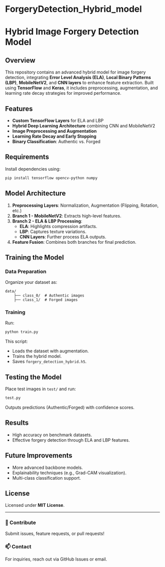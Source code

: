 # ForgeryDetection_Hybrid_model
# Hybrid Image Forgery Detection Model

## Overview
This repository contains an advanced hybrid model for image forgery detection, integrating **Error Level Analysis (ELA)**, **Local Binary Patterns (LBP)**, **MobileNetV2**, and **CNN layers** to enhance feature extraction. Built using **TensorFlow** and **Keras**, it includes preprocessing, augmentation, and learning rate decay strategies for improved performance.

## Features
- **Custom TensorFlow Layers** for ELA and LBP
- **Hybrid Deep Learning Architecture** combining CNN and MobileNetV2
- **Image Preprocessing and Augmentation**
- **Learning Rate Decay and Early Stopping**
- **Binary Classification**: Authentic vs. Forged

## Requirements
Install dependencies using:
```bash
pip install tensorflow opencv-python numpy
```

## Model Architecture
1. **Preprocessing Layers**: Normalization, Augmentation (Flipping, Rotation, etc.)
2. **Branch 1 - MobileNetV2**: Extracts high-level features.
3. **Branch 2 - ELA & LBP Processing**:
   - **ELA**: Highlights compression artifacts.
   - **LBP**: Captures texture variations.
   - **CNN Layers**: Further process ELA outputs.
4. **Feature Fusion**: Combines both branches for final prediction.

## Training the Model
### Data Preparation
Organize your dataset as:
```
data/
    ├── class_0/  # Authentic images
    ├── class_1/  # Forged images
```
### Training
Run:
```python
python train.py
```
This script:
- Loads the dataset with augmentation.
- Trains the hybrid model.
- Saves `forgery_detection_hybrid.h5`.

## Testing the Model
Place test images in `test/` and run:
```python
test.py
```
Outputs predictions (Authentic/Forged) with confidence scores.

## Results
- High accuracy on benchmark datasets.
- Effective forgery detection through ELA and LBP features.

## Future Improvements
- More advanced backbone models.
- Explainability techniques (e.g., Grad-CAM visualization).
- Multi-class classification support.

## License
Licensed under **MIT License**.

---
### 🚀 Contribute
Submit issues, feature requests, or pull requests!

### 📫 Contact
For inquiries, reach out via GitHub Issues or email.

